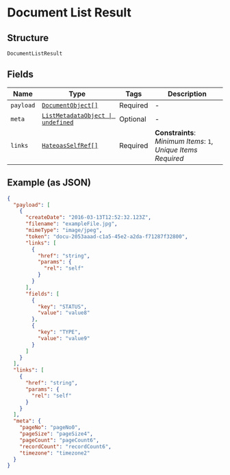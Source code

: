 
# Document List Result

## Structure

`DocumentListResult`

## Fields

| Name | Type | Tags | Description |
|  --- | --- | --- | --- |
| `payload` | [`DocumentObject[]`](../../doc/models/document-object.md) | Required | - |
| `meta` | [`ListMetadataObject \| undefined`](../../doc/models/list-metadata-object.md) | Optional | - |
| `links` | [`HateoasSelfRef[]`](../../doc/models/hateoas-self-ref.md) | Required | **Constraints**: *Minimum Items*: `1`, *Unique Items Required* |

## Example (as JSON)

```json
{
  "payload": [
    {
      "createDate": "2016-03-13T12:52:32.123Z",
      "filename": "exampleFile.jpg",
      "mimeType": "image/jpeg",
      "token": "docu-2053aaad-c1a5-45e2-a2da-f71287f32800",
      "links": [
        {
          "href": "string",
          "params": {
            "rel": "self"
          }
        }
      ],
      "fields": [
        {
          "key": "STATUS",
          "value": "value8"
        },
        {
          "key": "TYPE",
          "value": "value9"
        }
      ]
    }
  ],
  "links": [
    {
      "href": "string",
      "params": {
        "rel": "self"
      }
    }
  ],
  "meta": {
    "pageNo": "pageNo0",
    "pageSize": "pageSize4",
    "pageCount": "pageCount6",
    "recordCount": "recordCount6",
    "timezone": "timezone2"
  }
}
```

